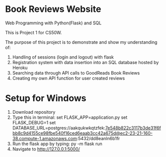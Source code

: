 
# Book Reviews Website

Web Programming with Python(Flask) and SQL

This is Project 1 for CS50W.

The purpose of this project is to demonstrate and show my understanding of:
1) Handling of sessions (login and logout) with flask
2) Registration system with data insertion into an SQL database hosted by Heroku
3) Searching data through API calls to GoodReads Book Reviews
4) Creating my own API function for user created reviews

# Setup for Windows

1) Download repository
2) Type this in terminal:
    set FLASK_APP=application.py
    set FLASK_DEBUG=1
    set DATABASE_URL=postgres://aakqukwkqtzfek:7e548b822c3117b3de31f6fbb8c9d4155ce98fbe540f16ced6eaab3cc42a675d@ec2-23-21-160-38.compute-1.amazonaws.com:5432/dd8eanln6b1fr
3) Run the flask app by typing:
    py -m flask run
4) Navigate to http://127.0.0.1:5000/

